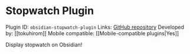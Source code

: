 # Stopwatch Plugin

Plugin ID: `obsidian-stopwatch-plugin`
Links: [GitHub repository](https://github.com/tokuhirom/obsidian-stopwatch-plugin)
Developed by: [[tokuhirom]]
Mobile compatible: [[Mobile-compatible plugins|Yes]]

Display stopwatch on Obsidian!
